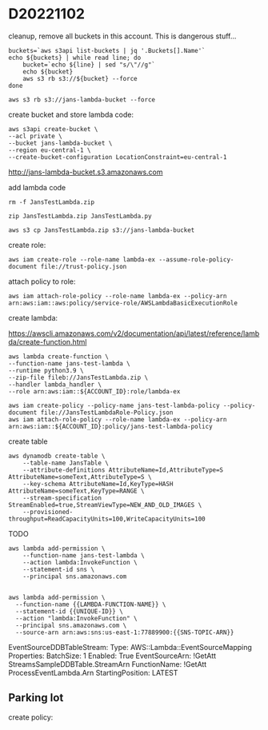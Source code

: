 # D20221102

cleanup, remove all buckets in this account. This is dangerous stuff...

``` 
buckets=`aws s3api list-buckets | jq '.Buckets[].Name'`
echo ${buckets} | while read line; do
    bucket=`echo ${line} | sed "s/\"//g"`
    echo ${bucket}
    aws s3 rb s3://${bucket} --force 
done
```

```
aws s3 rb s3://jans-lambda-bucket --force 
```

create bucket and store lambda code:

```
aws s3api create-bucket \
--acl private \
--bucket jans-lambda-bucket \
--region eu-central-1 \
--create-bucket-configuration LocationConstraint=eu-central-1
```

http://jans-lambda-bucket.s3.amazonaws.com

add lambda code

```
rm -f JansTestLambda.zip

zip JansTestLambda.zip JansTestLambda.py

aws s3 cp JansTestLambda.zip s3://jans-lambda-bucket
```

create role:

```
aws iam create-role --role-name lambda-ex --assume-role-policy-document file://trust-policy.json
```

attach policy to role:

```
aws iam attach-role-policy --role-name lambda-ex --policy-arn arn:aws:iam::aws:policy/service-role/AWSLambdaBasicExecutionRole
```

create lambda:

https://awscli.amazonaws.com/v2/documentation/api/latest/reference/lambda/create-function.html

```
aws lambda create-function \
--function-name jans-test-lambda \
--runtime python3.9 \
--zip-file fileb://JansTestLambda.zip \
--handler lambda_handler \
--role arn:aws:iam::${ACCOUNT_ID}:role/lambda-ex 
```

```
aws iam create-policy --policy-name jans-test-lambda-policy --policy-document file://JansTestLambdaRole-Policy.json
aws iam attach-role-policy --role-name lambda-ex --policy-arn arn:aws:iam::${ACCOUNT_ID}:policy/jans-test-lambda-policy
```

create table

```
aws dynamodb create-table \
    --table-name JansTable \
    --attribute-definitions AttributeName=Id,AttributeType=S AttributeName=someText,AttributeType=S \
    --key-schema AttributeName=Id,KeyType=HASH AttributeName=someText,KeyType=RANGE \
    --stream-specification StreamEnabled=true,StreamViewType=NEW_AND_OLD_IMAGES \
    --provisioned-throughput=ReadCapacityUnits=100,WriteCapacityUnits=100
```

TODO

```
aws lambda add-permission \
    --function-name jans-test-lambda \
    --action lambda:InvokeFunction \
    --statement-id sns \
    --principal sns.amazonaws.com


aws lambda add-permission \
  --function-name {{LAMBDA-FUNCTION-NAME}} \
  --statement-id {{UNIQUE-ID}} \
  --action "lambda:InvokeFunction" \
  --principal sns.amazonaws.com \
  --source-arn arn:aws:sns:us-east-1:77889900:{{SNS-TOPIC-ARN}}
```

EventSourceDDBTableStream:
Type: AWS::Lambda::EventSourceMapping
Properties:
BatchSize: 1
Enabled: True
EventSourceArn: !GetAtt StreamsSampleDDBTable.StreamArn
FunctionName: !GetAtt ProcessEventLambda.Arn
StartingPosition: LATEST

## Parking lot
create policy:
